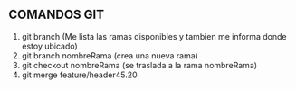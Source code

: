 ## COMANDOS GIT
1. git branch (Me lista las ramas disponibles y tambien me informa donde estoy ubicado)
2. git branch nombreRama (crea una nueva rama)
3. git checkout nombreRama (se traslada a la rama nombreRama)
4. git merge feature/header45.20